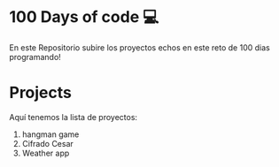# 100 Days of code 💻
En este Repositorio subire los proyectos echos en este reto de 100 dias programando!
# Projects
Aquí tenemos la lista de proyectos:
01. hangman game 
02. Cifrado Cesar 
03. Weather app
